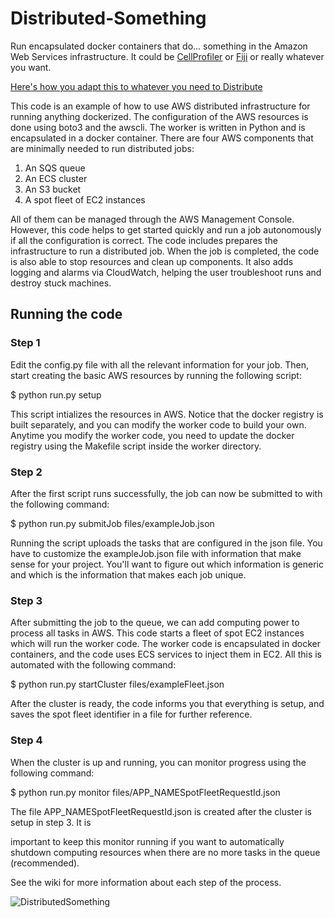 # Distributed-Something
Run encapsulated docker containers that do... something in the Amazon Web Services infrastructure.
It could be [CellProfiler](https://github.com/CellProfiler/Distributed-CellProfiler) or [Fiji](https://github.com/CellProfiler/Distributed-Fiji) or really whatever you want.

[Here's how you adapt this to whatever you need to Distribute](https://github.com/CellProfiler/Distributed-Something/wiki)

This code is an example of how to use AWS distributed infrastructure for running anything dockerized.
The configuration of the AWS resources is done using boto3 and the awscli. The worker is written in Python 
and is encapsulated in a docker container. There are four AWS components that are minimally 
needed to run distributed jobs:

1. An SQS queue
2. An ECS cluster
3. An S3 bucket
4. A spot fleet of EC2 instances

All of them can be managed through the AWS Management Console. However, this code helps to get
started quickly and run a job autonomously if all the configuration is correct. The code includes 
prepares the infrastructure to run a distributed job. When the job is completed, the code is also 
able to stop resources and clean up components. It also adds logging and alarms via CloudWatch, 
helping the user troubleshoot runs and destroy stuck machines.

## Running the code

### Step 1
Edit the config.py file with all the relevant information for your job. Then, start creating 
the basic AWS resources by running the following script:

 $ python run.py setup

This script intializes the resources in AWS. Notice that the docker registry is built separately,
and you can modify the worker code to build your own. Anytime you modify the worker code, you need
to update the docker registry using the Makefile script inside the worker directory.

### Step 2
After the first script runs successfully, the job can now be submitted to with the 
following command:

 $ python run.py submitJob files/exampleJob.json

Running the script uploads the tasks that are configured in the json file.  You have to 
customize the exampleJob.json file with information that make sense for your project. 
You'll want to figure out which information is generic and which is the information that makes each job unique.

### Step 3
After submitting the job to the queue, we can add computing power to process all tasks in AWS. This
code starts a fleet of spot EC2 instances which will run the worker code. The worker code is encapsulated
in docker containers, and the code uses ECS services to inject them in EC2. All this is automated
with the following command:

 $ python run.py startCluster files/exampleFleet.json

After the cluster is ready, the code informs you that everything is setup, and saves the spot fleet identifier 
in a file for further reference.

### Step 4
When the cluster is up and running, you can monitor progress using the following command:

 $ python run.py monitor files/APP_NAMESpotFleetRequestId.json

The file APP_NAMESpotFleetRequestId.json is created after the cluster is setup in step 3. It is 

important to keep this monitor running if you want to automatically shutdown computing resources
when there are no more tasks in the queue (recommended).

See the wiki for more information about each step of the process.

![DistributedSomething](https://user-images.githubusercontent.com/6721515/148241641-7e447d94-dc25-4214-afb1-132e3dc06987.png)
